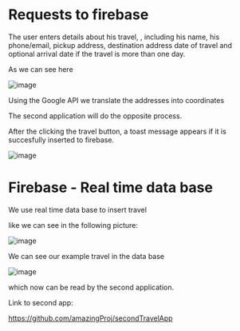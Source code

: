 # Requests to firebase

The user enters details about his travel,
,
including his name, his phone/email, pickup address, destination address
date of travel and optional arrival date if the travel is more than one day.

As we can see here

![image](https://user-images.githubusercontent.com/68805670/111266575-67ed6f80-8633-11eb-9673-43f967acaf12.png)

Using the Google API we translate the addresses into coordinates

The second application will do the opposite process.

After the clicking the travel button, a toast message appears 
if it is succesfully inserted to firebase.

![image](https://user-images.githubusercontent.com/68805670/111267623-daab1a80-8634-11eb-940a-a97354cb94ab.png)

# Firebase - Real time data base 

We use real time data base to insert travel

like we can see in the following picture:

![image](https://user-images.githubusercontent.com/68805670/111268338-d29faa80-8635-11eb-929e-435a8fdde767.png)


We can see our example travel in the data base

![image](https://user-images.githubusercontent.com/68805670/111267952-55743580-8635-11eb-8b51-8195ea4a8e1b.png)

which now can be read by the second application.

Link to second app:

https://github.com/amazingProj/secondTravelApp
